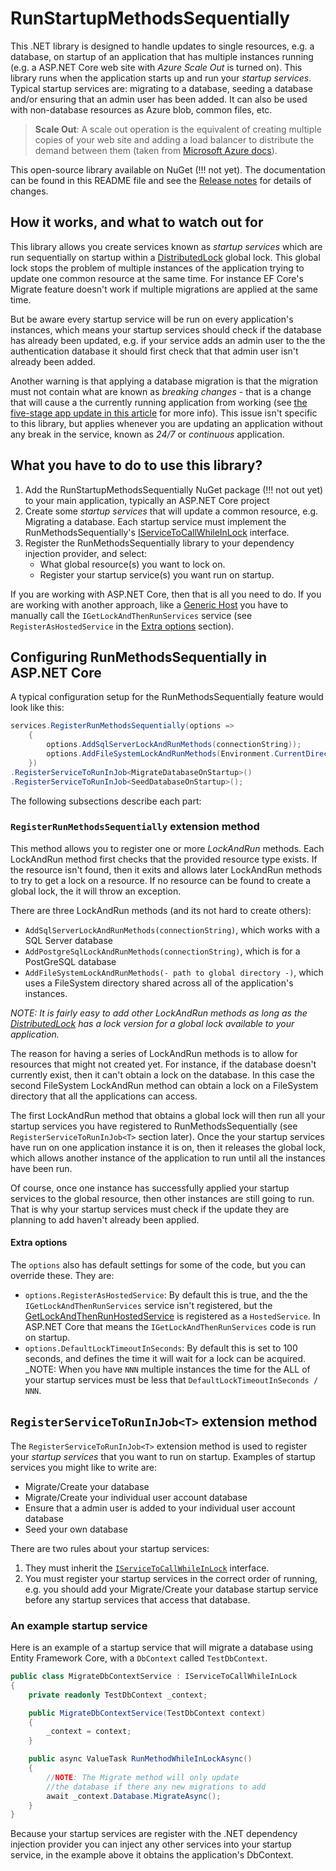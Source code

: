 # RunStartupMethodsSequentially

This .NET library is designed to handle updates to single resources, e.g. a database, on startup of an application that has multiple instances running (e.g. a ASP.NET Core web site with _Azure Scale Out_ is turned on). This library runs when the application starts up and run your _startup services_. Typical startup services are: migrating to a database, seeding a database and/or ensuring that an admin user has been added. It can also be used with non-database resources as Azure blob, common files, etc.

> **Scale Out**: A scale out operation is the equivalent of creating multiple copies of your web site and adding a load balancer to distribute the demand  between them (taken from [Microsoft Azure docs](https://azure.microsoft.com/en-gb/blog/scaling-up-and-scaling-out-in-windows-azure-web-sites/)).

This open-source library available on NuGet (!!! not yet). The documentation can be found in this README file and see the [Release notes](https://github.com/JonPSmith/RunStartupMethodsSequentially/blob/main/ReleaseNotes.md) for details of changes.

## How it works, and what to watch out for

This library allows you create services known as _startup services_ which are run sequentially on startup within a [DistributedLock](https://github.com/madelson/DistributedLock) global lock. This global lock stops the problem of multiple instances of the application trying to update one common resource at the same time. For instance  EF Core's Migrate feature doesn't work if multiple migrations are applied at the same time.

But be aware every startup service will be run on every application's instances, which means your startup services should check if the database has already been updated, e.g. if your service adds an admin user to the the authentication database it should first check that that admin user isn't already been added.

Another warning is that applying a database migration is that the migration must not contain what are known as _breaking changes_ - that is a change that will cause a the currently running application from working (see [the five-stage app update in this article](https://www.thereformedprogrammer.net/handling-entity-framework-core-database-migrations-in-production-part-2/) for more info). This issue isn't specific to this library, but applies whenever you are updating an application without any break in the service, known as _24/7_ or _continuous_ application.

## What you have to do to use this library?

1. Add the RunStartupMethodsSequentially NuGet package (!!! not out yet) to your main application, typically an ASP.NET Core project
2. Create some _startup services_ that will update a common resource, e.g. Migrating a database. Each startup service must implement the RunMethodsSequentially's [IServiceToCallWhileInLock](https://github.com/JonPSmith/RunStartupMethodsSequentially/blob/main/RunMethodsSequentially/IServiceToCallWhileInLock.cs) interface.
3. Register the RunMethodsSequentially library to your dependency injection provider, and select:
   - What global resource(s) you want to lock on.
   - Register your startup service(s) you want run on startup.

If you are working with ASP.NET Core, then that is all you need to do. If you are working with another approach, like a [Generic Host](https://docs.microsoft.com/en-us/aspnet/core/fundamentals/host/generic-host) you have to manually call the `IGetLockAndThenRunServices` service (see `RegisterAsHostedService` in the [Extra options](https://github.com/JonPSmith/RunStartupMethodsSequentially#extra-options) section).

## Configuring RunMethodsSequentially in ASP.NET Core

A typical configuration setup for the RunMethodsSequentially feature would look like this:

```c#
services.RegisterRunMethodsSequentially(options =>
    {
        options.AddSqlServerLockAndRunMethods(connectionString));
        options.AddFileSystemLockAndRunMethods(Environment.CurrentDirectory);
    })
.RegisterServiceToRunInJob<MigrateDatabaseOnStartup>()
.RegisterServiceToRunInJob<SeedDatabaseOnStartup>();
```

The following subsections describe each part:

### `RegisterRunMethodsSequentially` extension method

This method allows you to register one or more _LockAndRun_ methods. Each LockAndRun method first checks that the provided resource type exists. If the resource isn't found, then it exits and allows later LockAndRun methods to try to get a lock on a resource. If no resource can be found to create a global lock, the it will throw an exception.

There are three LockAndRun methods (and its not hard to create others):

- `AddSqlServerLockAndRunMethods(connectionString)`, which works with a SQL Server database
- `AddPostgreSqlLockAndRunMethods(connectionString)`, which is for a PostGreSQL database
- `AddFileSystemLockAndRunMethods(- path to global directory -)`, which uses a FileSystem directory shared across all of the application's instances.

_NOTE: It is fairly easy to add other LockAndRun methods as long as the [DistributedLock](https://github.com/madelson/DistributedLock) has a lock version for a global lock available to your application._

The reason for having a series of LockAndRun methods is to allow for resources that might not created yet. For instance, if the database doesn't currently exist, then it can't obtain a lock on the database. In this case the second FileSystem LockAndRun method can obtain a lock on a FileSystem directory that all the applications can access. 

The first LockAndRun method that obtains a global lock will then run all your startup services you have registered to RunMethodsSequentially (see `RegisterServiceToRunInJob<T>` section later). Once the your startup services have run on one application instance it is on, then it releases the global lock, which allows another instance of the application to run until all the instances have been run.

Of course, once one instance has successfully applied your startup services to the global resource, then other instances are still going to run. That is why your startup services must check if the update they are planning to add haven't already been applied.

#### Extra options

The `options` also has default settings for some of the code, but you can override these. They are:

- `options.RegisterAsHostedService`: By default this is true, and the the `IGetLockAndThenRunServices` service isn't registered, but the [GetLockAndThenRunHostedService](https://github.com/JonPSmith/RunStartupMethodsSequentially/blob/main/RunMethodsSequentially/LockAndRunCode/GetLockAndThenRunHostedService.cs) is registered as a `HostedService`. In ASP.NET Core that means the `IGetLockAndThenRunServices` code is run on startup.
- `options.DefaultLockTimeoutInSeconds`: By default this is set to 100 seconds, and defines the time it will wait for a lock can be acquired. _NOTE: When you have `NNN` multiple instances the time for the ALL of your startup services must be less that `DefaultLockTimeoutInSeconds / NNN`.

## `RegisterServiceToRunInJob<T>` extension method

The `RegisterServiceToRunInJob<T>` extension method is used to register your _startup services_ that you want to run on startup. Examples of startup services you might like to write are:

- Migrate/Create your database
- Migrate/Create your individual user account database
- Ensure that a admin user is added to your individual user account database
- Seed your own database

There are two rules about your startup services:

1. They must inherit the [`IServiceToCallWhileInLock`](https://github.com/JonPSmith/RunStartupMethodsSequentially/blob/main/RunMethodsSequentially/IServiceToCallWhileInLock.cs) interface.
2. You must register your startup services in the correct order of running, e.g. you should add your Migrate/Create your database startup service before any startup services that access that database.

### An example startup service

Here is an example of a startup service that will migrate a database using Entity Framework Core, with a `DbContext` called `TestDbContext`.

```c#
public class MigrateDbContextService : IServiceToCallWhileInLock
{
    private readonly TestDbContext _context;

    public MigrateDbContextService(TestDbContext context)
    {
        _context = context;
    }

    public async ValueTask RunMethodWhileInLockAsync()
    {
        //NOTE: The Migrate method will only update 
        //the database if there any new migrations to add
        await _context.Database.MigrateAsync();
    }
}
```

Because your startup services are register with the .NET dependency injection provider you can inject any other services into your startup service, in the example above it obtains the application's DbContext.
